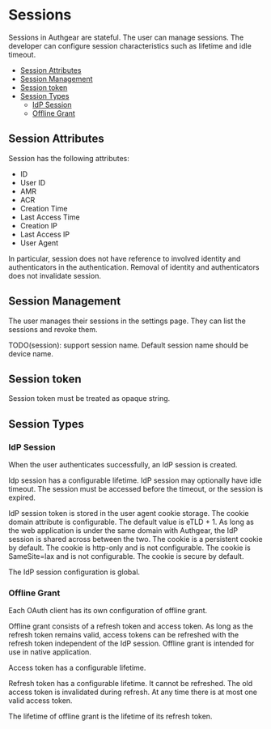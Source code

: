 # Sessions

Sessions in Authgear are stateful. The user can manage sessions. The developer can configure session characteristics such as lifetime and idle timeout.

  * [Session Attributes](#session-attributes)
  * [Session Management](#session-management)
  * [Session token](#session-token)
  * [Session Types](#session-types)
    * [IdP Session](#idp-session)
    * [Offline Grant](#offline-grant)

## Session Attributes

Session has the following attributes:

- ID
- User ID
- AMR
- ACR
- Creation Time
- Last Access Time
- Creation IP
- Last Access IP
- User Agent

In particular, session does not have reference to involved identity and authenticators in the authentication. Removal of identity and authenticators does not invalidate session.

## Session Management

The user manages their sessions in the settings page. They can list the sessions and revoke them.

TODO(session): support session name. Default session name should be device name.

## Session token

Session token must be treated as opaque string.

## Session Types

### IdP Session

When the user authenticates successfully, an IdP session is created.

Idp session has a configurable lifetime. IdP session may optionally have idle timeout. The session must be accessed before the timeout, or the session is expired.

IdP session token is stored in the user agent cookie storage. The cookie domain attribute is configurable. The default value is eTLD + 1. As long as the web application is under the same domain with Authgear, the IdP session is shared across between the two. The cookie is a persistent cookie by default. The cookie is http-only and is not configurable. The cookie is SameSite=lax and is not configurable. The cookie is secure by default.

The IdP session configuration is global.

### Offline Grant

Each OAuth client has its own configuration of offline grant.

Offline grant consists of a refresh token and access token. As long as the refresh token remains valid, access tokens can be refreshed with the refresh token independent of the IdP session. Offline grant is intended for use in native application.

Access token has a configurable lifetime.

Refresh token has a configurable lifetime. It cannot be refreshed. The old access token is invalidated during refresh. At any time there is at most one valid access token.

The lifetime of offline grant is the lifetime of its refresh token.
